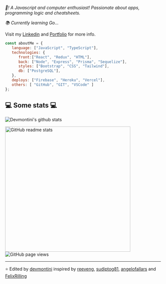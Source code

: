 <p><em>👋! A Javascript and computer enthusiast! Passionate about apps, programming logic and cheatsheets.</em></p>
<p><em>📚 Currently learning Go... </em></p>

Visit my [Linkedin](https://www.linkedin.com/in/devmontini/) and [Portfolio](https://devmontini.github.io/) for more info.

```javascript
const aboutMe = {
   language: ["JavaScript", "TypeScript"],
   technologies: {
      front:["React", "Redux", "HTML"],
      back: ["Node", "Express", "Prisma", "Sequelize"],
      styles: ["Bootstrap", "CSS", "Tailwind"],
      db: ["PostgreSQL"],
   },
   deploys: ["Firebase", "Heroku", "Vercel"],
   others: [ "GitHub", "GIT", "VSCode" ]
};
```

<h2>💻 Some stats 💻</h2>

![Devmontini's github stats](https://github-readme-stats.vercel.app/api?username=devmontini&show_icons=true&title_color=fff&icon_color=79ff97&text_color=9f9f9f&bg_color=151515)

<img src="https://github-readme-stats.vercel.app/api/top-langs/?username=devmontini&layout=compact&theme=onedark&langs_count=6&hide_border=true&hide=jupyter%20notebook,vim%20script,roff,css,scheme,scss&title_color=a9b665&icon_color=e3a84e&text_color=dfbf8e&bg_color=282828&custom_title=My&nbsp;Language&nbsp;Stats" alt="GitHub readme stats" width=405px>

 <img src="https://komarev.com/ghpvc/?username=devmontini&color=45707a&style=flat-square" alt="GitHub page views">
 
---

⭐️ Edited by [devmontini](https://github.com/devmontini) inspired by [reeveng](https://github.com/reeveng), [sudiptog81](https://github.com/sudiptog81), [angelofallars](https://github.com/angelofallars) and [FelixRilling](https://github.com/)
